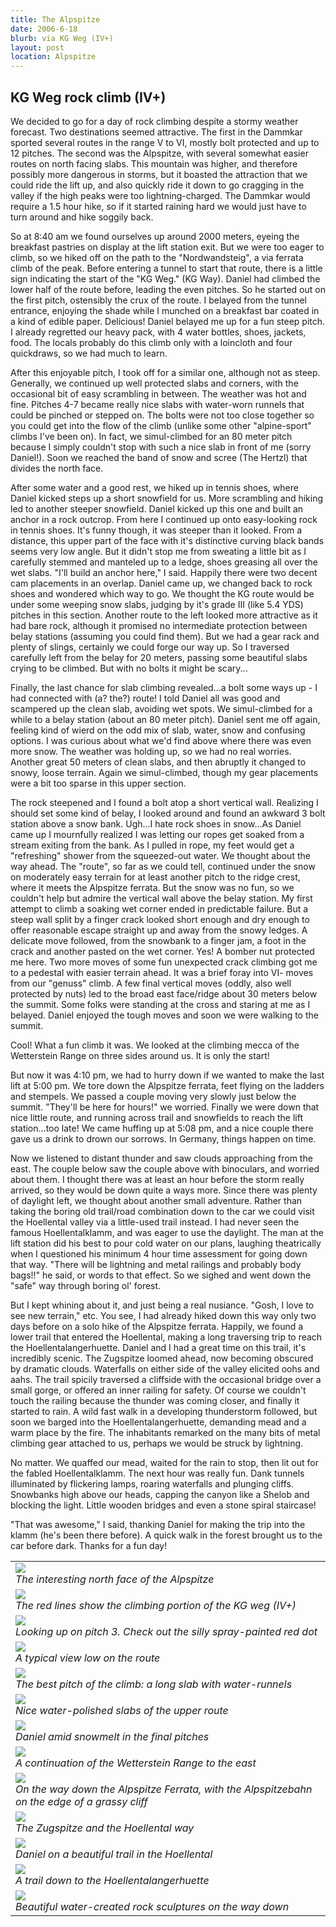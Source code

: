 ```yaml
---
title: The Alpspitze
date: 2006-6-18
blurb: via KG Weg (IV+)
layout: post
location: Alpspitze
---
```


<h2>KG Weg rock climb (IV+)</h2>

We decided to go for a day of rock climbing despite a stormy weather forecast. Two destinations seemed attractive. The first in the Dammkar sported several routes in the range V to VI, mostly bolt protected and up to 12 pitches. The second was the Alpspitze, with several somewhat easier routes on north facing slabs. This mountain was higher, and therefore possibly more dangerous in storms, but it boasted the attraction that we could ride the lift up, and also quickly ride it down to go cragging in the valley if the high peaks were too lightning-charged. The Dammkar would require a 1.5 hour hike, so if it started raining hard we would just have to turn around and hike soggily back.


So at 8:40 am we found ourselves up around 2000 meters, eyeing the breakfast pastries on display at the lift station exit. But we were too eager to climb, so we hiked off on the path to the "Nordwandsteig", a via ferrata climb of the peak. Before entering a tunnel to start that route, there is a little sign indicating the start of the "KG Weg." (KG Way). Daniel had climbed the lower half of the route before, leading the even pitches. So he started out on the first pitch, ostensibly the crux of the route. I belayed from the tunnel entrance, enjoying the shade while I munched on a breakfast bar coated in a kind of edible paper. Delicious! Daniel belayed me up for a fun steep pitch. I already regretted our heavy pack, with 4 water bottles, shoes, jackets, food. The locals probably do this climb only with a loincloth and four quickdraws, so we had much to learn.


After this enjoyable pitch, I took off for a similar one, although not as steep. Generally, we continued up well protected slabs and corners, with the occasional bit of easy scrambling in between. The weather was hot and fine. Pitches 4-7 became really nice slabs with water-worn runnels that could be pinched or stepped on. The bolts were not too close together so you could get into the flow of the climb (unlike some other "alpine-sport" climbs I've been on). In fact, we simul-climbed for an 80 meter pitch because I simply couldn't stop with such a nice slab in front of me (sorry Daniel!). Soon we reached the band of snow and scree (The Hertzl) that divides the north face.


After some water and a good rest, we hiked up in tennis shoes, where Daniel kicked steps up a short snowfield for us. More scrambling and hiking led to another steeper snowfield. Daniel kicked up this one and built an anchor in a rock outcrop. From here I continued up onto easy-looking rock in tennis shoes. It's funny though, it was steeper than it looked. From a distance, this upper part of the face with it's distinctive curving black bands seems very low angle. But it didn't stop me from sweating a little bit as I carefully stemmed and manteled up to a ledge, shoes greasing all over the wet slabs. "I'll build an anchor here," I said. Happily there were two decent cam placements in an overlap. Daniel came up, we changed back to rock shoes and wondered which way to go. We thought the KG route would be under some weeping snow slabs, judging by it's grade III (like 5.4 YDS) pitches in this section. Another route to the left looked more attractive as it had bare rock, although it promised no intermediate protection between belay stations (assuming you could find them). But we had a gear rack and plenty of slings, certainly we could forge our way up. So I traversed carefully left from the belay for 20 meters, passing some beautiful slabs crying to be climbed. But with no bolts it might be scary...


Finally, the last chance for slab climbing revealed...a bolt some ways up - I had connected with (a? the?) route! I told Daniel all was good and scampered up the clean slab, avoiding wet spots. We simul-climbed for a while to a belay station (about an 80 meter pitch). Daniel sent me off again, feeling kind of wierd on the odd mix of slab, water, snow and confusing options. I was curious about what we'd find above where there was even more snow. The weather was holding up, so we had no real worries. Another great 50 meters of clean slabs, and then abruptly it changed to snowy, loose terrain. Again we simul-climbed, though my gear placements were a bit too sparse in this upper section.


The rock steepened and I found a bolt atop a short vertical wall. Realizing I should set some kind of belay, I looked around and found an awkward 3 bolt station above a snow bank. Ugh...I hate rock shoes in snow...As Daniel came up I mournfully realized I was letting our ropes get soaked from a stream exiting from the bank. As I pulled in rope, my feet would get a "refreshing" shower from the squeezed-out water. We thought about the way ahead. The "route", so far as we could tell, continued under the snow on moderately easy terrain for at least another pitch to the ridge crest, where it meets the Alpspitze ferrata. But the snow was no fun, so we couldn't help but admire the vertical wall above the belay station. My first attempt to climb a soaking wet corner ended in predictable failure. But a steep wall split by a finger crack looked short enough and dry enough to offer reasonable escape straight up and away from the snowy ledges. A delicate move followed, from the snowbank to a finger jam, a foot in the crack and another pasted on the wet corner. Yes! A bomber nut protected me here. Two more moves of some fun unexpected crack climbing got me to a pedestal with easier terrain ahead. It was a brief foray into VI- moves from our "genuss" climb. A few final vertical moves (oddly, also well protected by nuts) led to the broad east face/ridge about 30 meters below the summit. Some folks were standing at the cross and staring at me as I belayed. Daniel enjoyed the tough moves and soon we were walking to the summit.


Cool! What a fun climb it was. We looked at the climbing mecca of the Wetterstein Range on three sides around us. It is only the start!


But now it was 4:10 pm, we had to hurry down if we wanted to make the last lift at 5:00 pm. We tore down the Alpspitze ferrata, feet flying on the ladders and stempels. We passed a couple moving very slowly just below the summit. "They'll be here for hours!" we worried. Finally we were down that nice little route, and running across trail and snowfields to reach the lift station...too late! We came huffing up at 5:08 pm, and a nice couple there gave us a drink to drown our sorrows. In Germany, things happen on time.


Now we listened to distant thunder and saw clouds approaching from the east. The couple below saw the couple above with binoculars, and worried about them. I thought there was at least an hour before the storm really arrived, so they would be down quite a ways more. Since there was plenty of daylight left, we thought about another small adventure. Rather than taking the boring old trail/road combination down to the car we could visit the Hoellental valley via a little-used trail instead. I had never seen the famous Hoellentalklamm, and was eager to use the daylight. The man at the lift station did his best to pour cold water on our plans, laughing theatrically when I questioned his minimum 4 hour time assessment for going down that way. "There will be lightning and metal railings and probably body bags!!" he said, or words to that effect. So we sighed and went down the "safe" way through boring ol' forest.


But I kept whining about it, and just being a real nusiance. "Gosh, I love to see new terrain," etc. You see, I had already hiked down this way only two days before on a solo hike of the Alpspitze ferrata. Happily, we found a lower trail that entered the Hoellental, making a long traversing trip to reach the Hoellentalangerhuette. Daniel and I had a great time on this trail, it's incredibly scenic. The Zugspitze loomed ahead, now becoming obscured by dramatic clouds. Waterfalls on either side of the valley elicited oohs and aahs. The trail spicily traversed a cliffside with the occasional bridge over a small gorge, or offered an inner railing for safety. Of course we couldn't touch the railing because the thunder was coming closer, and finally it started to rain. A wild fast walk in a developing thunderstorm followed, but soon we barged into the Hoellentalangerhuette, demanding mead and a warm place by the fire. The inhabitants remarked on the many bits of metal climbing gear attached to us, perhaps we would be struck by lightning.


No matter. We quaffed our mead, waited for the rain to stop, then lit out for the fabled Hoellentalklamm. The next hour was really fun. Dank tunnels illuminated by flickering lamps, roaring waterfalls and plunging cliffs. Snowbanks high above our heads, capping the canyon like a Shelob and blocking the light. Little wooden bridges and even a stone spiral staircase!


"That was awesome," I said, thanking Daniel for making the trip into the klamm (he's been there before). A quick walk in the forest brought us to the car before dark. Thanks for a fun day!


<table>
<tr><td>
<a href="images/articles/trips/2006/alpspitzegood.jpg"><img src="images/articles/trips/2006/alpspitzegood.jpg"></a><br>
<i>The interesting north face of the Alpspitze</i>
</td></tr>
<tr><td>
<a href="images/articles/trips/2006/kgwegroute.jpg"><img src="images/articles/trips/2006/kgwegroute.jpg"></a><br>
<i>The red lines show the climbing portion of the KG weg (IV+)</i>
</td></tr>
<tr><td>
<a href="images/articles/trips/2006/onlowerkg.jpg"><img src="images/articles/trips/2006/onlowerkg.jpg"></a><br>
<i>Looking up on pitch 3. Check out the silly spray-painted red dot</i>
</td></tr>
<tr><td>
<a href="images/articles/trips/2006/viewonlower.jpg"><img src="images/articles/trips/2006/viewonlower.jpg"></a><br>
<i>A typical view low on the route</i>
</td></tr>
<tr><td>
<a href="images/articles/trips/2006/slabsonlower.jpg"><img src="images/articles/trips/2006/slabsonlower.jpg"></a><br>
<i>The best pitch of the climb: a long slab with water-runnels</i>
</td></tr>
<tr><td>
<a href="images/articles/trips/2006/kgwegupper.jpg"><img src="images/articles/trips/2006/kgwegupper.jpg"></a><br>
<i>Nice water-polished slabs of the upper route</i>
</td></tr>
<tr><td>
<a href="images/articles/trips/2006/finalslabs.jpg"><img src="images/articles/trips/2006/finalslabs.jpg"></a><br>
<i>Daniel amid snowmelt in the final pitches</i>
</td></tr>
<tr><td>
<a href="images/articles/trips/2006/vieweast.jpg"><img src="images/articles/trips/2006/vieweast.jpg"></a><br>
<i>A continuation of the Wetterstein Range to the east</i>
</td></tr>
<tr><td>
<a href="images/articles/trips/2006/destobahn.jpg"><img src="images/articles/trips/2006/destobahn.jpg"></a><br>
<i>On the way down the Alpspitze Ferrata, with the Alpspitzebahn on the edge of a grassy cliff</i>
</td></tr>
<tr><td>
<a href="images/articles/trips/2006/hoellental.jpg"><img src="images/articles/trips/2006/hoellental.jpg"></a><br>
<i>The Zugspitze and the Hoellental way</i>
</td></tr>
<tr><td>
<a href="images/articles/trips/2006/gorillainmist.jpg"><img src="images/articles/trips/2006/gorillainmist.jpg"></a><br>
<i>Daniel on a beautiful trail in the Hoellental</i>
</td></tr>
<tr><td>
<a href="images/articles/trips/2006/intohoellental.jpg"><img src="images/articles/trips/2006/intohoellental.jpg"></a><br>
<i>A trail down to the Hoellentalangerhuette</i>
</td></tr>
<tr><td>
<a href="images/articles/trips/2006/pools.jpg"><img src="images/articles/trips/2006/pools.jpg"></a><br>
<i>Beautiful water-created rock sculptures on the way down</i>
</td></tr>
</table>
